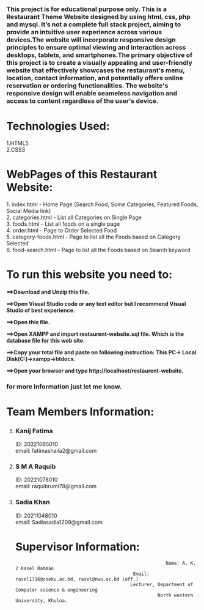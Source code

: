 <h3>This project is for educational purpose only. This is a Restaurant Theme Website designed by using html, css, php and mysql. It’s not a complete full stack project, aiming to provide an intuitive user experience across various devices.The website will incorporate responsive design principles to ensure optimal viewing and interaction across desktops, tablets, and smartphones.The primary objective of this project is to create a visually appealing and user-friendly website that effectively showcases the restaurant's menu, location, contact information, and potentially offers online reservation or ordering functionalities. The website's responsive design will enable seameless navigation and access to content regardless of the user's device.</h3>


<h1>Technologies Used:</h1>
1.HTML5<br>
2.CSS3


<h1>WebPages of this Restaurant Website:</h1>
1. index.html - Home Page (Search Food, Some Categories, Featured Foods, Social Media link)<br>
2. categories.html - List all Categories on Single Page<br>
3. foods.html - List all foods on a single page<br>
4. order.html - Page to Order Selected Food<br>
5. category-foods.html - Page to list all the Foods based on Category Selected<br>
6. food-search.html - Page to list all the Foods based on Search keyword<br>



<h1>To run this website you need to:</h1>

<h4>
==>Download and Unzip this file.

==>Open Visual Studio code or any text editor but I recommend Visual Studio of best experience.

==>Open this file.

==>Open XAMPP and import restaurent-website.sql file. Which is the database file for this web site.

==>Copy your total file and paste on following instruction: This PC-> Local Disk(C:)->xampp->htdocs.

==>Open your browser and type http://localhost/restaurent-website.
</h4>



<h3>for more information just let me know.</h3>


<h1>Team Members Information:</h1>


1. <h3>Kanij Fatima</h3>
   ID: 20221065010<br>
   email: fatimashaila2@gmail.com

2. <h3>S M A Raquib</h3>
   ID: 20221078010<br>
   email: raquibrumi78@gmail.com

3. <h3>Sadia Khan</h3>
   ID: 20211048010<br>
   email: Sadiasadia1209@gmail.com



   <h1>Supervisor Information:</h1>
                                                               
                                                              Name: A. K. Z Rasel Rahman
                                                  Email: rasel1716@cseku.ac.bd, rasel@nwu.ac.bd (off.)
                                                 Lecturer, Department of Computer science & engineering 
                                                           North western University, Khulna.

